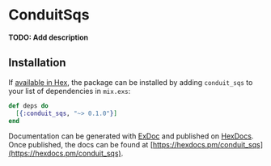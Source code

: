 # ConduitSqs

**TODO: Add description**

## Installation

If [available in Hex](https://hex.pm/docs/publish), the package can be installed
by adding `conduit_sqs` to your list of dependencies in `mix.exs`:

```elixir
def deps do
  [{:conduit_sqs, "~> 0.1.0"}]
end
```

Documentation can be generated with [ExDoc](https://github.com/elixir-lang/ex_doc)
and published on [HexDocs](https://hexdocs.pm). Once published, the docs can
be found at [https://hexdocs.pm/conduit_sqs](https://hexdocs.pm/conduit_sqs).

